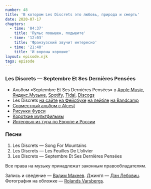 ```yaml
---
number: 48
title: 'В котором Les Discrets это любовь, природа и смерть'
date: 2020-07-17
chapters:
  - time: '04:37'
    title: 'Пульс повышен, подышите'
  - time: '12:03'
    title: 'Франзузский звучит интересно'
  - time: '21:40'
    title: 'И вороны хорошие'
layout: episode.njk
tags: episode
---
```


### Les Discrets — Septembre Et Ses Dernières Pensées

- Альбом «Septembre Et Ses Dernières Pensées» в
  [Apple Music](https://music.apple.com/album/1001115298),
  [Яндекс.Музыке](https://music.yandex.ru/album/254323),
  [Spotify](https://open.spotify.com/album/4mif1rLyMHyVYqanzFoJQN),
  [Tidal](https://tidal.com/browse/album/47860573),
  [Discogs](https://www.discogs.com/master/242376)
- Les Discrets
  [на сайте](http://www.lesdiscrets.com/)
  [на Фейсбуке](https://www.facebook.com/lesdiscrets)
  [на лейбле](https://en.prophecy.de/artists/les-discrets/)
  [на Bandcamp](https://les-discrets.bandcamp.com/)
- [Совместный альбом с Alcest](https://alcest.bandcamp.com/album/les-discrets-alcest-split-ep)
- [Рисунки Фурси](http://www.lesdiscrets.com/cover-artworks)
- [Короткие мультфильмы](http://www.lesdiscrets.com/films)
- [Интервью из тура по Европе и России](https://youtu.be/XMCtURgzDDI)

### Песни

1. Les Discrets — Song For Mountains
2. Les Discrets — Les Feuilles De L’olivier
3. Les Discrets — Septembre Et Ses Dernières Pensées

Все права на музыку принадлежат законным правообладателям.

Запись и сведение — [Вадим Макеев](https://twitter.com/pepelsbey).
Джингл — [Дэн Лебовиц](https://www.youtube.com/channel/UC38A5qHrlc_Zgua7vL4b96w).
Фотография на обложке — [Rolands Varsbergs](https://unsplash.com/photos/R-Z1BYePvd8).
